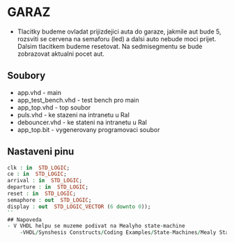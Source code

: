 # GARAZ
- Tlacitky budeme ovladat prijizdejici auta do garaze, jakmile aut bude 5, rozsviti se cervena na semaforu (led) a dalsi auto nebude moci prijet. Dalsim tlacitkem budeme resetovat. Na sedmisegmentu se bude zobrazovat aktualni pocet aut.
## Soubory
- app.vhd - main
- app_test_bench.vhd - test bench pro main
- app_top.vhd - top soubor
- puls.vhd - ke stazeni na intranetu u Ral
- debouncer.vhd - ke stateni na intranetu u Ral
- app_top.bit - vygenerovany programovaci soubor
## Nastaveni pinu
```vhdl
clk : in  STD_LOGIC;
ce : in  STD_LOGIC;
arrival : in  STD_LOGIC;
departure : in  STD_LOGIC;
reset : in  STD_LOGIC;
semaphore : out  STD_LOGIC;
display : out  STD_LOGIC_VECTOR (6 downto 0));
``
## Napoveda
- V VHDL helpu se muzeme podivat na Mealyho state-machine 
	-VHDL/Synshesis Constructs/Coding Examples/State-Machines/Mealy State-Machine
```
